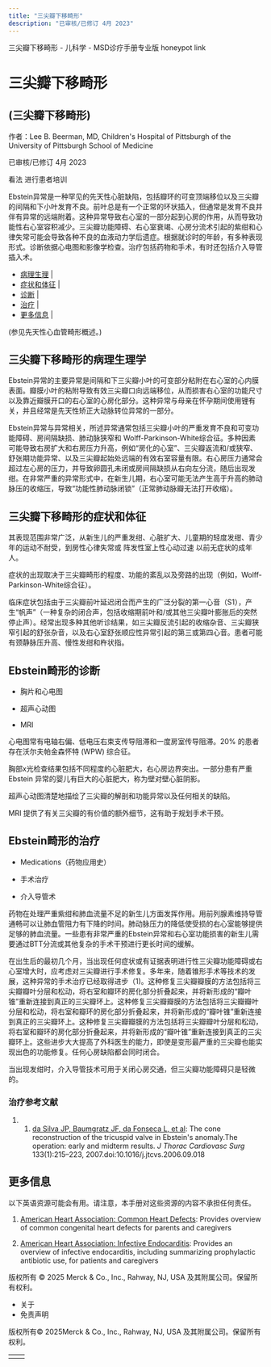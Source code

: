 ```yaml
---
title: "三尖瓣下移畸形"
description: "已审核/已修订 4月 2023"
---
```


﻿三尖瓣下移畸形 \- 儿科学 \- MSD诊疗手册专业版 honeypot link

# 三尖瓣下移畸形

## (三尖瓣下移畸形)

作者：Lee B. Beerman, MD, Children's Hospital of Pittsburgh of the University of Pittsburgh School of
Medicine

已审核/已修订 4月 2023

看法 进行患者培训

Ebstein异常是一种罕见的先天性心脏缺陷，包括瓣环的可变顶端移位以及三尖瓣的间隔和下小叶发育不良。前叶总是有一个正常的环状插入，但通常是发育不良并伴有异常的远端附着。这种异常导致右心室的一部分起到心房的作用，从而导致功能性右心室容积减少。三尖瓣功能障碍、右心室衰竭、心房分流术引起的紫绀和心律失常可能会导致各种不良的血液动力学后遗症。根据就诊时的年龄，有多种表现形式。诊断依据心电图和影像学检查。治疗包括药物和手术，有时还包括介入导管插入术。

- [病理生理](#病理生理_v79862561_zh) \|
- [症状和体征](#症状和体征_v79862570_zh) \|
- [诊断](#诊断_v79862578_zh) \|
- [治疗](#治疗_v79862592_zh) \|
- [更多信息](#更多信息_v79862612_zh) \|

(参见先天性心血管畸形概述。)

## 三尖瓣下移畸形的病理生理学

Ebstein异常的主要异常是间隔和下三尖瓣小叶的可变部分粘附在右心室的心内膜表面。瓣膜小叶的粘附导致有效三尖瓣口向远端移位，从而损害右心室的功能尺寸以及靠近瓣膜开口的右心室的心房化部分。这种异常与母亲在怀孕期间使用锂有关，并且经常是先天性矫正大动脉转位异常的一部分。

Ebstein异常与异常相关，所述异常通常包括三尖瓣小叶的严重发育不良和可变功能障碍、房间隔缺损、肺动脉狭窄和 Wolff-Parkinson-White综合征。多种因素可能导致右房扩大和右房压力升高，例如“房化的心室”、三尖瓣返流和/或狭窄、舒张期功能异常、以及三尖瓣起始处远端的有效右室容量有限。右心房压力通常会超过左心房的压力，并导致卵圆孔未闭或房间隔缺损从右向左分流，随后出现发绀。在非常严重的异常形式中，在新生儿期，右心室可能无法产生高于升高的肺动脉压的收缩压，导致“功能性肺动脉闭锁”（正常肺动脉瓣无法打开收缩）。

## 三尖瓣下移畸形的症状和体征

其表现范围非常广泛，从新生儿的严重发绀、心脏扩大、儿童期的轻度发绀、青少年的运动不耐受，到房性心律失常或 阵发性室上性心动过速 以前无症状的成年人。

症状的出现取决于三尖瓣畸形的程度、功能的紊乱以及旁路的出现（例如，Wolff-Parkinson-White综合征）。

临床症状包括由于三尖瓣前叶延迟闭合而产生的广泛分裂的第一心音（S1），产生“帆声”（一种复杂的闭合声，包括收缩期前叶和/或其他三尖瓣叶膨胀后的突然停止声）。经常出现多种其他听诊结果，如三尖瓣反流引起的收缩杂音、三尖瓣狭窄引起的舒张杂音，以及右心室舒张顺应性异常引起的第三或第四心音。患者可能有颈静脉压升高、慢性发绀和杵状指。

## Ebstein畸形的诊断

- 胸片和心电图

- 超声心动图

- MRI


心电图常有电轴右偏、低电压右束支传导阻滞和一度房室传导阻滞。20% 的患者存在沃尔夫帕金森怀特 (WPW) 综合征。

胸部x光检查结果包括不同程度的心脏肥大，右心房边界突出。一部分患有严重 Ebstein 异常的婴儿有巨大的心脏肥大，称为壁对壁心脏阴影。

超声心动图清楚地描绘了三尖瓣的解剖和功能异常以及任何相关的缺陷。

MRI 提供了有关三尖瓣的有价值的额外细节，这有助于规划手术干预。

## Ebstein畸形的治疗

- Medications（药物应用史）

- 手术治疗

- 介入导管术


药物在处理严重紫绀和肺血流量不足的新生儿方面发挥作用。用前列腺素维持导管通畅可以让肺血管阻力有下降的时间。肺动脉压力的降低使受损的右心室能够提供足够的肺血流量。一些患有非常严重的Ebstein异常和右心室功能损害的新生儿需要通过BTT分流或其他复杂的手术干预进行更长时间的缓解。

在出生后的最初几个月，当出现任何症状或有证据表明进行性三尖瓣功能障碍或右心室增大时，应考虑对三尖瓣进行手术修复。多年来，随着锥形手术等技术的发展，这种异常的手术治疗已经取得进步（1)。这种修复三尖瓣瓣膜的方法包括将三尖瓣瓣叶分层和松动，将右室和瓣环的房化部分折叠起来，并将新形成的“瓣叶锥”重新连接到真正的三尖瓣环上。这种修复三尖瓣瓣膜的方法包括将三尖瓣瓣叶分层和松动，将右室和瓣环的房化部分折叠起来，并将新形成的“瓣叶锥”重新连接到真正的三尖瓣环上。这种修复三尖瓣瓣膜的方法包括将三尖瓣瓣叶分层和松动，将右室和瓣环的房化部分折叠起来，并将新形成的“瓣叶锥”重新连接到真正的三尖瓣环上。这些进步大大提高了外科医生的能力，即使是变形最严重的三尖瓣也能实现出色的功能修复。任何心房缺陷都会同时闭合。

当出现发绀时，介入导管技术可用于关闭心房交通，但三尖瓣功能障碍只是轻微的。

### 治疗参考文献

1. 1. [da Silva JP, Baumgratz JF, da Fonseca L, et al](https://pubmed.ncbi.nlm.nih.gov/17198815/): The cone reconstruction of the tricuspid valve in Ebstein's anomaly.The operation: early and midterm results. _J Thorac Cardiovasc Surg_ 133(1):215–223, 2007.doi:10.1016/j.jtcvs.2006.09.018


## 更多信息

以下英语资源可能会有用。请注意，本手册对这些资源的内容不承担任何责任。

1. [American Heart Association: Common Heart Defects](https://www.heart.org/en/health-topics/congenital-heart-defects/about-congenital-heart-defects/common-types-of-heart-defects): Provides overview of common congenital heart defects for parents and caregivers

2. [American Heart Association: Infective Endocarditis](https://www.heart.org/en/health-topics/infective-endocarditis): Provides an overview of infective endocarditis, including summarizing prophylactic antibiotic use, for patients and caregivers




版权所有 © 2025
Merck & Co., Inc., Rahway, NJ, USA 及其附属公司。保留所有权利。

- 关于
- 免责声明

版权所有© 2025Merck & Co., Inc., Rahway, NJ, USA 及其附属公司。保留所有权利。

|     |     |
| --- | --- |
|  |  |